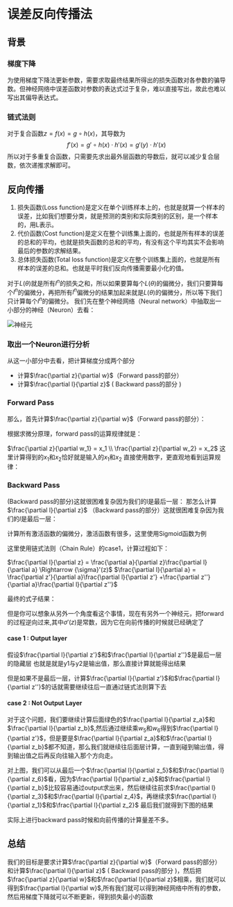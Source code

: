 # 误差反向传播法

## 背景

### 梯度下降

为使用梯度下降法更新参数，需要求取最终结果所得出的损失函数对各参数的骗导数。但神经网络中误差函数对参数的表达式过于复杂，难以直接写出，故此也难以写出其偏导表达式。

### 链式法则

对于复合函数$z=f(x) = g \circ h (x)$，其导数为
$$f'(x) = g' \circ h (x) \cdot h' (x)=g'(y)\cdot h' (x)$$
所以对于多重复合函数，只需要先求出最外层函数的导数后，就可以减少复合层数，依次递推求解即可。

## 反向传播

1. 损失函数(Loss function)是定义在单个训练样本上的，也就是就算一个样本的误差，比如我们想要分类，就是预测的类别和实际类别的区别，是一个样本的，用L表示。
2. 代价函数(Cost function)是定义在整个训练集上面的，也就是所有样本的误差的总和的平均，也就是损失函数的总和的平均，有没有这个平均其实不会影响最后的参数的求解结果。
3. 总体损失函数(Total loss function)是定义在整个训练集上面的，也就是所有样本的误差的总和。也就是平时我们反向传播需要最小化的值。

对于$L(\theta)$就是所有$l^n$的损失之和，所以如果要算每个$L(\theta)$的偏微分，我们只要算每个$l^n$的偏微分，再把所有$l^n$偏微分的结果加起来就是$L(\theta)$的偏微分，所以等下我们只计算每个$l^n​$的偏微分。
我们先在整个神经网络（Neural network）中抽取出一小部分的神经（Neuron）去看：

![神经元](神经元.png)

### 取出一个Neuron进行分析

从这一小部分中去看，把计算梯度分成两个部分

- 计算$\frac{\partial z}{\partial w}$（Forward pass的部分）
- 计算$\frac{\partial l}{\partial z}​$ ( Backward pass的部分 )

### Forward Pass

那么，首先计算$\frac{\partial z}{\partial w}​$（Forward pass的部分）：

根据求微分原理，forward pass的运算规律就是：

$\frac{\partial z}{\partial w_1} = x_1 \\ \frac{\partial z}{\partial w_2} = x_2$
这里计算得到的$x_1$和$x_2$恰好就是输入的$x_1$和$x_2$
直接使用数字，更直观地看到运算规律：

### Backward Pass

 (Backward pass的部分)这就很困难复杂因为我们的l是最后一层：
那怎么计算 $\frac{\partial l}{\partial z}$ （Backward pass的部分）这就很困难复杂因为我们的$l$是最后一层：

计算所有激活函数的偏微分，激活函数有很多，这里使用Sigmoid函数为例

这里使用链式法则（Chain Rule）的case1，计算过程如下：

$\frac{\partial l}{\partial z} = \frac{\partial a}{\partial z}\frac{\partial l}{\partial a} \Rightarrow   {\sigma}'(z)​$
$\frac{\partial l}{\partial a} = \frac{\partial z'}{\partial a}\frac{\partial l}{\partial z'} +\frac{\partial z''}{\partial a}\frac{\partial l}{\partial z''}​$

最终的式子结果：

但是你可以想象从另外一个角度看这个事情，现在有另外一个神经元，把forward的过程逆向过来,其中${\sigma}'(z)$是常数，因为它在向前传播的时候就已经确定了

#### case 1 : Output layer

假设$\frac{\partial l}{\partial z'}$和$\frac{\partial l}{\partial z''}​$是最后一层的隐藏层
也就是就是y1与y2是输出值，那么直接计算就能得出结果

但是如果不是最后一层，计算$\frac{\partial l}{\partial z'}$和$\frac{\partial l}{\partial z''}​$的话就需要继续往后一直通过链式法则算下去

#### case 2 : Not Output Layer

对于这个问题，我们要继续计算后面绿色的$\frac{\partial l}{\partial z_a}$和$\frac{\partial l}{\partial z_b}$,然后通过继续乘$w_5$和$w_6$得到$\frac{\partial l}{\partial z'}$，但是要是$\frac{\partial l}{\partial z_a}$和$\frac{\partial l}{\partial z_b}$都不知道，那么我们就继续往后面层计算，一直到碰到输出值，得到输出值之后再反向往输入那个方向走。

对上图，我们可以从最后一个$\frac{\partial l}{\partial z_5}$和$\frac{\partial l}{\partial z_6}$看，因为$\frac{\partial l}{\partial z_a}$和$\frac{\partial l}{\partial z_b}$比较容易通过output求出来，然后继续往前求$\frac{\partial l}{\partial z_3}$和$\frac{\partial l}{\partial z_4}$，再继续求$\frac{\partial l}{\partial z_1}$和$\frac{\partial l}{\partial z_2}$
最后我们就得到下图的结果

实际上进行backward pass时候和向前传播的计算量差不多。

## 总结

我们的目标是要求计算$\frac{\partial z}{\partial w}$（Forward pass的部分）和计算$\frac{\partial l}{\partial z}$ ( Backward pass的部分 )，然后把$\frac{\partial z}{\partial w}$和$\frac{\partial l}{\partial z}$相乘，我们就可以得到$\frac{\partial l}{\partial w}$,所有我们就可以得到神经网络中所有的参数，然后用梯度下降就可以不断更新，得到损失最小的函数
